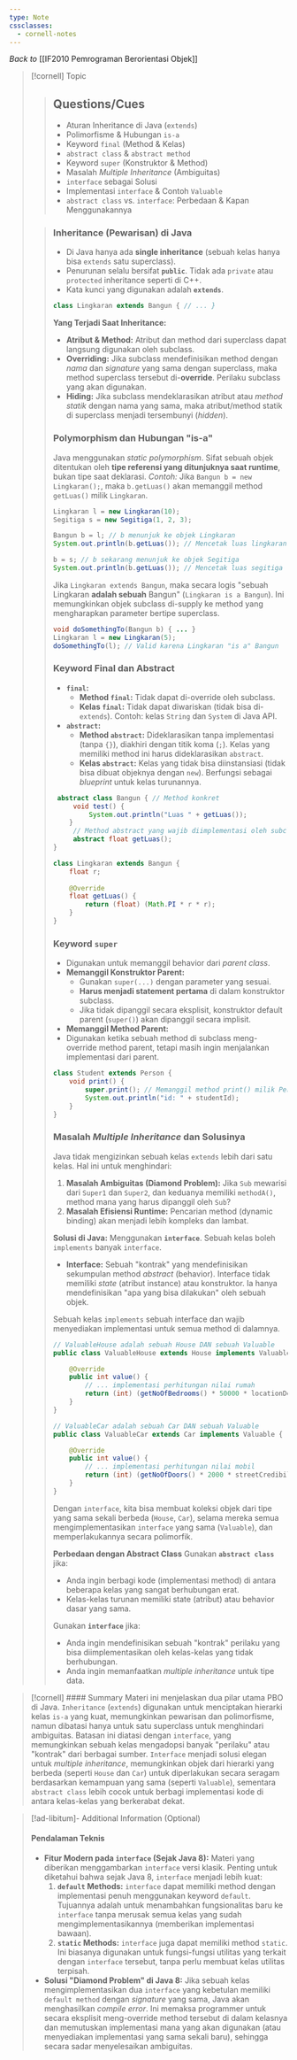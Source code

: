 ```yaml
---
type: Note
cssclasses:
  - cornell-notes
---
```

_Back to_ [[IF2010 Pemrograman Berorientasi Objek]]
> [!cornell] Topic
> > ## Questions/Cues
> > - Aturan Inheritance di Java (`extends`)
> > - Polimorfisme & Hubungan `is-a`
> > - Keyword `final` (Method & Kelas)
> > - `abstract class` & `abstract method`
> > - Keyword `super` (Konstruktor & Method)
> > - Masalah _Multiple Inheritance_ (Ambiguitas)
> > - `interface` sebagai Solusi
> > - Implementasi `interface` & Contoh `Valuable`
> > - `abstract class` vs. `interface`: Perbedaan & Kapan Menggunakannya
>
> > ### Inheritance (Pewarisan) di Java
> > - Di Java hanya ada **single inheritance** (sebuah kelas hanya bisa `extends` satu superclass).
> > - Penurunan selalu bersifat **`public`**. Tidak ada `private` atau `protected` inheritance seperti di C++.
> > - Kata kunci yang digunakan adalah **`extends`**.
> > ```java
> > class Lingkaran extends Bangun { // ... }
> > ```
> > **Yang Terjadi Saat Inheritance:**
> > - **Atribut & Method:** Atribut dan method dari superclass dapat langsung digunakan oleh subclass.
> > - **Overriding:** Jika subclass mendefinisikan method dengan _nama_ dan _signature_ yang sama dengan superclass, maka method superclass tersebut di-**override**. Perilaku subclass yang akan digunakan.
> > - **Hiding:** Jika subclass mendeklarasikan atribut atau _method statik_ dengan nama yang sama, maka atribut/method statik di superclass menjadi tersembunyi (_hidden_).
> > 
> > ### Polymorphism dan Hubungan "is-a"
> > Java menggunakan _static polymorphism_. Sifat sebuah objek ditentukan oleh **tipe referensi yang ditunjuknya saat runtime**, bukan tipe saat deklarasi.
> > _Contoh:_ Jika `Bangun b = new Lingkaran();`, maka `b.getLuas()` akan memanggil method `getLuas()` milik `Lingkaran`.
> > ```java
> > Lingkaran l = new Lingkaran(10);
> > Segitiga s = new Segitiga(1, 2, 3);
> > 
> > Bangun b = l; // b menunjuk ke objek Lingkaran
> > System.out.println(b.getLuas()); // Mencetak luas lingkaran
> > 
> > b = s; // b sekarang menunjuk ke objek Segitiga
> > System.out.println(b.getLuas()); // Mencetak luas segitiga
> > ```
> > Jika `Lingkaran extends Bangun`, maka secara logis "sebuah Lingkaran **adalah sebuah** Bangun" (`Lingkaran is a Bangun`). Ini memungkinkan objek subclass di-supply ke method yang mengharapkan parameter bertipe superclass.
> > ```java
> > void doSomethingTo(Bangun b) { ... } 
> > Lingkaran l = new Lingkaran(5); 
> > doSomethingTo(l); // Valid karena Lingkaran "is a" Bangun
> >```
> > ### Keyword Final dan Abstract
> > - **`final`:**
> > 	- **Method `final`:** Tidak dapat di-override oleh subclass.
> > 	- **Kelas `final`:** Tidak dapat diwariskan (tidak bisa di-`extends`). Contoh: kelas `String` dan `System` di Java API.
> > - **`abstract`:**
> > 	- **Method `abstract`:** Dideklarasikan tanpa implementasi (tanpa `{}`), diakhiri dengan titik koma (`;`). Kelas yang memiliki method ini harus dideklarasikan `abstract`.
> > 	- **Kelas `abstract`:** Kelas yang tidak bisa diinstansiasi (tidak bisa dibuat objeknya dengan `new`). Berfungsi sebagai _blueprint_ untuk kelas turunannya.
> > ```java
> >  abstract class Bangun { // Method konkret 
> > 	 void test() { 
> > 		 System.out.println("Luas " + getLuas()); 
> > 	} 
> > 	 // Method abstract yang wajib diimplementasi oleh subclass non-abstrak
> > 	 abstract float getLuas(); 
> > } 
> > 
> > class Lingkaran extends Bangun { 
> > 	float r; 
> > 	
> > 	@Override 
> > 	float getLuas() {
> > 		return (float) (Math.PI * r * r); 
> > 	} 
> > }
> >  ```
> >  
> > ### Keyword `super`
> > - Digunakan untuk memanggil behavior dari _parent class_.
> > - **Memanggil Konstruktor Parent:**
> > 	- Gunakan `super(...)` dengan parameter yang sesuai.
> > 	- **Harus menjadi statement pertama** di dalam konstruktor subclass.
> > 	- Jika tidak dipanggil secara eksplisit, konstruktor default parent (`super()`) akan dipanggil secara implisit.
> >- **Memanggil Method Parent:**
> >	- Digunakan ketika sebuah method di subclass meng-override method parent, tetapi masih ingin menjalankan implementasi dari parent.
> > ```java
> > class Student extends Person {
> > 	void print() {
> > 		super.print(); // Memanggil method print() milik Person
> > 		System.out.println("id: " + studentId);
> > 	}
> > }
> > ```
> > ### Masalah _Multiple Inheritance_ dan Solusinya
> > Java tidak mengizinkan sebuah kelas `extends` lebih dari satu kelas. Hal ini untuk menghindari:
> > 1. **Masalah Ambiguitas (Diamond Problem):** Jika `Sub` mewarisi dari `Super1` dan `Super2`, dan keduanya memiliki `methodA()`, method mana yang harus dipanggil oleh `Sub`?
> > 2. **Masalah Efisiensi Runtime:** Pencarian method (dynamic binding) akan menjadi lebih kompleks dan lambat.
> > 
> > **Solusi di Java:** Menggunakan **`interface`**. Sebuah kelas boleh `implements` banyak `interface`.
> > - **Interface:** Sebuah "kontrak" yang mendefinisikan sekumpulan method _abstract_ (behavior). Interface tidak memiliki _state_ (atribut instance) atau konstruktor. Ia hanya mendefinisikan "apa yang bisa dilakukan" oleh sebuah objek.
> > 
> > Sebuah kelas `implements` sebuah interface dan wajib menyediakan implementasi untuk semua method di dalamnya.
> > ```java
> > // ValuableHouse adalah sebuah House DAN sebuah Valuable
> > public class ValuableHouse extends House implements Valuable {
> > 
> > 	@Override
> > 	public int value() {
> > 		// ... implementasi perhitungan nilai rumah
> > 		return (int) (getNoOfBedrooms() * 50000 * locationDesirabilityIndex);
> > 	}
> > }
> > 
> > // ValuableCar adalah sebuah Car DAN sebuah Valuable
> > public class ValuableCar extends Car implements Valuable {
> > 
> > 	@Override
> > 	public int value() {
> > 		// ... implementasi perhitungan nilai mobil
> > 		return (int) (getNoOfDoors() * 2000 * streetCredibilityIndex);
> > 	}
> > }
> > ```
> > Dengan `interface`, kita bisa membuat koleksi objek dari tipe yang sama sekali berbeda (`House`, `Car`), selama mereka semua mengimplementasikan `interface` yang sama (`Valuable`), dan memperlakukannya secara polimorfik.
> >
> > **Perbedaan dengan Abstract Class**
> >  Gunakan **`abstract class`** jika:
> > - Anda ingin berbagi kode (implementasi method) di antara beberapa kelas yang sangat berhubungan erat.
> > - Kelas-kelas turunan memiliki state (atribut) atau behavior dasar yang sama.
> > 
> >  Gunakan **`interface`** jika:
> > - Anda ingin mendefinisikan sebuah "kontrak" perilaku yang bisa diimplementasikan oleh kelas-kelas yang tidak berhubungan.
> > - Anda ingin memanfaatkan _multiple inheritance_ untuk tipe data.

> [!cornell] #### Summary
> Materi ini menjelaskan dua pilar utama PBO di Java. `Inheritance` (`extends`) digunakan untuk menciptakan hierarki kelas `is-a` yang kuat, memungkinkan pewarisan dan polimorfisme, namun dibatasi hanya untuk satu superclass untuk menghindari ambiguitas. Batasan ini diatasi dengan `interface`, yang memungkinkan sebuah kelas mengadopsi banyak "perilaku" atau "kontrak" dari berbagai sumber. `Interface` menjadi solusi elegan untuk _multiple inheritance_, memungkinkan objek dari hierarki yang berbeda (seperti `House` dan `Car`) untuk diperlakukan secara seragam berdasarkan kemampuan yang sama (seperti `Valuable`), sementara `abstract class` lebih cocok untuk berbagi implementasi kode di antara kelas-kelas yang berkerabat dekat.

> [!ad-libitum]- Additional Information (Optional)
> #### **Pendalaman Teknis**
> - **Fitur Modern pada `interface` (Sejak Java 8):** Materi yang diberikan menggambarkan `interface` versi klasik. Penting untuk diketahui bahwa sejak Java 8, `interface` menjadi lebih kuat:
> 	1. **`default` Methods:** `interface` dapat memiliki method dengan implementasi penuh menggunakan keyword `default`. Tujuannya adalah untuk menambahkan fungsionalitas baru ke `interface` tanpa merusak semua kelas yang sudah mengimplementasikannya (memberikan implementasi bawaan).
> 	2. **`static` Methods:** `interface` juga dapat memiliki method `static`. Ini biasanya digunakan untuk fungsi-fungsi utilitas yang terkait dengan `interface` tersebut, tanpa perlu membuat kelas utilitas terpisah.
> - **Solusi "Diamond Problem" di Java 8:** Jika sebuah kelas mengimplementasikan dua `interface` yang kebetulan memiliki `default method` dengan _signature_ yang sama, Java akan menghasilkan _compile error_. Ini memaksa programmer untuk secara eksplisit meng-override method tersebut di dalam kelasnya dan memutuskan implementasi mana yang akan digunakan (atau menyediakan implementasi yang sama sekali baru), sehingga secara sadar menyelesaikan ambiguitas.